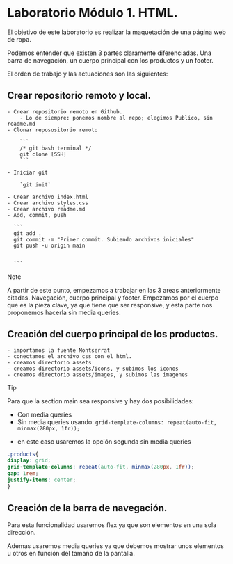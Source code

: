# Laboratorio Módulo 1. HTML.

El objetivo de este laboratorio es realizar la maquetación de una página web de ropa.

Podemos entender que existen 3 partes claramente diferenciadas. Una barra de navegación, un cuerpo principal con los productos y un footer.

El orden de trabajo y las actuaciones son las siguientes:

## Crear repositorio remoto y local.

    - Crear repositorio remoto en Github.
        - Lo de siempre: ponemos nombre al repo; elegimos Publico, sin readme.md
    - Clonar reposositorio remoto

        ```
        /* git bash terminal */
        git clone [SSH]
        ```

    - Iniciar git

        `git init`

    - Crear archivo index.html
    - Crear archivo styles.css
    - Crear archivo readme.md
    - Add, commit, push

      ```
      git add .
      git commit -m "Primer commit. Subiendo archivos iniciales"
      git push -u origin main


      ```
> [!NOTE]
> A partir de este punto, empezamos a trabajar en las 3 areas anteriormente citadas. Navegación, cuerpo principal y footer. Empezamos por el cuerpo que es la pieza clave, ya que tiene que ser responsive, y esta parte nos proponemos hacerla sin media queries.

## Creación del cuerpo principal de los productos.

    - importamos la fuente Montserrat
    - conectamos el archivo css con el html.
    - creamos directorio assets
    - creamos directorio assets/icons, y subimos los iconos
    - creamos directorio assets/images, y subimos las imagenes

> [!TIP]
> Para que la section main sea responsive y
hay dos posibilidades:
>   - Con media queries
>   - Sin media queries usando:
>  `grid-template-columns: repeat(auto-fit, minmax(280px, 1fr));`


  - en este caso usaremos la opción segunda sin media queries

  ```css
  .products{
  display: grid;
  grid-template-columns: repeat(auto-fit, minmax(280px, 1fr));
  gap: 1rem;
  justify-items: center;
  }
```

## Creación de la barra de navegación.

Para esta funcionalidad usaremos flex ya que son elementos en una sola dirección.

Ademas usaremos media queries ya que debemos mostrar unos elementos u otros en función del tamaño de la pantalla.





    


